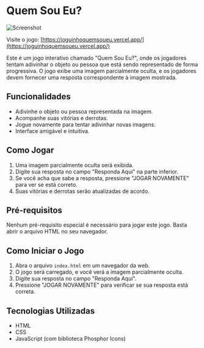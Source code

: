 # Quem Sou Eu?

![Screenshot](https://meusjoguinhos.vercel.app/img/JoguinhoQuemSouEu.png)

Visite o jogo: [https://joguinhoquemsoueu.vercel.app/](https://joguinhoquemsoueu.vercel.app/)

Este é um jogo interativo chamado "Quem Sou Eu?", onde os jogadores tentam adivinhar o objeto ou pessoa que está sendo representado de forma progressiva. O jogo exibe uma imagem parcialmente oculta, e os jogadores devem fornecer uma resposta correspondente à imagem mostrada.

## Funcionalidades

-   Adivinhe o objeto ou pessoa representada na imagem.
-   Acompanhe suas vitórias e derrotas.
-   Jogue novamente para tentar adivinhar novas imagens.
-   Interface amigável e intuitiva.

## Como Jogar

1. Uma imagem parcialmente oculta será exibida.
2. Digite sua resposta no campo "Responda Aqui" na parte inferior.
3. Se você acha que sabe a resposta, pressione "JOGAR NOVAMENTE" para ver se está correto.
4. Suas vitórias e derrotas serão atualizadas de acordo.

## Pré-requisitos

Nenhum pré-requisito especial é necessário para jogar este jogo. Basta abrir o arquivo HTML no seu navegador.

## Como Iniciar o Jogo

1. Abra o arquivo `index.html` em um navegador da web.
2. O jogo será carregado, e você verá a imagem parcialmente oculta.
3. Digite sua resposta no campo "Responda Aqui".
4. Pressione "JOGAR NOVAMENTE" para verificar se sua resposta está correta.

## Tecnologias Utilizadas

-   HTML
-   CSS
-   JavaScript (com biblioteca Phosphor Icons)
